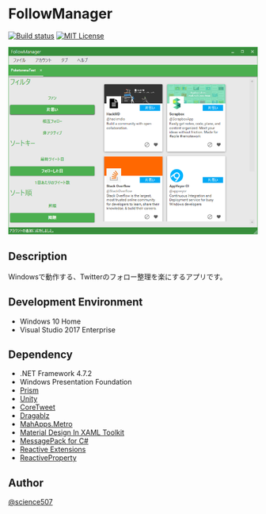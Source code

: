 # FollowManager

[![Build status](https://ci.appveyor.com/api/projects/status/bxj8ag7m6j14oj8k?svg=true)](https://ci.appveyor.com/project/poketorena/followmanager)
[![MIT License](http://img.shields.io/badge/license-MIT-blue.svg?style=flat)](LICENSE)

![](./Screenshot/Screenshot.png)

## Description

Windowsで動作する、Twitterのフォロー整理を楽にするアプリです。

## Development Environment

* Windows 10 Home
* Visual Studio 2017 Enterprise

## Dependency

* .NET Framework 4.7.2
* Windows Presentation Foundation
* [Prism](https://github.com/PrismLibrary/Prism)
* [Unity](https://github.com/unitycontainer/unity)
* [CoreTweet](https://github.com/CoreTweet/CoreTweet)
* [Dragablz](https://github.com/ButchersBoy/Dragablz)
* [MahApps.Metro](https://github.com/MahApps/MahApps.Metro)
* [Material Design In XAML Toolkit](https://github.com/MaterialDesignInXAML/MaterialDesignInXamlToolkit)
* [MessagePack for C#](https://github.com/neuecc/MessagePack-CSharp)
* [Reactive Extensions](https://github.com/dotnet/reactive)
* [ReactiveProperty](https://github.com/runceel/ReactiveProperty)

## Author

[@science507](https://twitter.com/science507)
